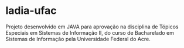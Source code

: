 # ladia-ufac

Projeto desenvolvido em JAVA para aprovação na disciplina de Tópicos Especiais em Sistemas de Informação II, do curso de Bacharelado em Sistemas de Informação pela Universidade Federal do Acre.
